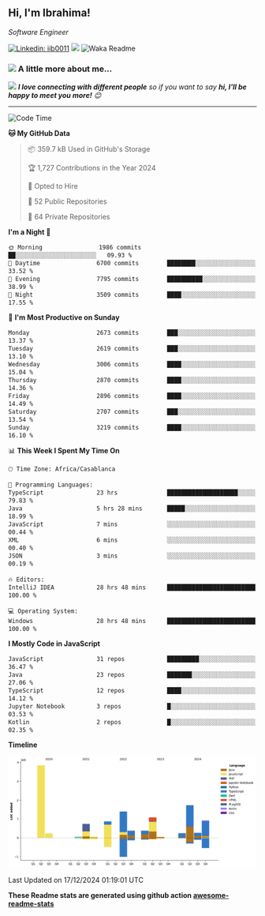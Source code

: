 <h2>Hi, I'm Ibrahima! </h2>
<p><em>Software Engineer 
</em></p>


[![Linkedin: iib0011](https://img.shields.io/badge/-iib0011-blue?style=flat-square&logo=Linkedin&logoColor=white&link=https://www.linkedin.com/in/iib0011/)](https://www.linkedin.com/in/iib0011/)
![](https://visitor-badge.glitch.me/badge?page_id=iib0011)
![Waka Readme](https://github.com/iib0011/iib0011/workflows/Waka%20Readme/badge.svg)


### <img src="https://media.giphy.com/media/VgCDAzcKvsR6OM0uWg/giphy.gif" width="50"> A little more about me...  


<img src="https://media.giphy.com/media/LnQjpWaON8nhr21vNW/giphy.gif" width="60"> <em><b>I love connecting with different people</b> so if you want to say <b>hi, I'll be happy to meet you more!</b> 😊</em>

---
<!--START_SECTION:waka-->
![Code Time](http://img.shields.io/badge/Code%20Time-4%2C129%20hrs%2032%20mins-blue)

**🐱 My GitHub Data** 

> 📦 359.7 kB Used in GitHub's Storage 
 > 
> 🏆 1,727 Contributions in the Year 2024
 > 
> 💼 Opted to Hire
 > 
> 📜 52 Public Repositories 
 > 
> 🔑 64 Private Repositories 
 > 
**I'm a Night 🦉** 

```text
🌞 Morning                1986 commits        ██░░░░░░░░░░░░░░░░░░░░░░░   09.93 % 
🌆 Daytime                6700 commits        ████████░░░░░░░░░░░░░░░░░   33.52 % 
🌃 Evening                7795 commits        ██████████░░░░░░░░░░░░░░░   38.99 % 
🌙 Night                  3509 commits        ████░░░░░░░░░░░░░░░░░░░░░   17.55 % 
```
📅 **I'm Most Productive on Sunday** 

```text
Monday                   2673 commits        ███░░░░░░░░░░░░░░░░░░░░░░   13.37 % 
Tuesday                  2619 commits        ███░░░░░░░░░░░░░░░░░░░░░░   13.10 % 
Wednesday                3006 commits        ████░░░░░░░░░░░░░░░░░░░░░   15.04 % 
Thursday                 2870 commits        ████░░░░░░░░░░░░░░░░░░░░░   14.36 % 
Friday                   2896 commits        ████░░░░░░░░░░░░░░░░░░░░░   14.49 % 
Saturday                 2707 commits        ███░░░░░░░░░░░░░░░░░░░░░░   13.54 % 
Sunday                   3219 commits        ████░░░░░░░░░░░░░░░░░░░░░   16.10 % 
```


📊 **This Week I Spent My Time On** 

```text
🕑︎ Time Zone: Africa/Casablanca

💬 Programming Languages: 
TypeScript               23 hrs              ████████████████████░░░░░   79.83 % 
Java                     5 hrs 28 mins       █████░░░░░░░░░░░░░░░░░░░░   18.99 % 
JavaScript               7 mins              ░░░░░░░░░░░░░░░░░░░░░░░░░   00.44 % 
XML                      6 mins              ░░░░░░░░░░░░░░░░░░░░░░░░░   00.40 % 
JSON                     3 mins              ░░░░░░░░░░░░░░░░░░░░░░░░░   00.19 % 

🔥 Editors: 
IntelliJ IDEA            28 hrs 48 mins      █████████████████████████   100.00 % 

💻 Operating System: 
Windows                  28 hrs 48 mins      █████████████████████████   100.00 % 
```

**I Mostly Code in JavaScript** 

```text
JavaScript               31 repos            █████████░░░░░░░░░░░░░░░░   36.47 % 
Java                     23 repos            ███████░░░░░░░░░░░░░░░░░░   27.06 % 
TypeScript               12 repos            ████░░░░░░░░░░░░░░░░░░░░░   14.12 % 
Jupyter Notebook         3 repos             █░░░░░░░░░░░░░░░░░░░░░░░░   03.53 % 
Kotlin                   2 repos             █░░░░░░░░░░░░░░░░░░░░░░░░   02.35 % 
```



**Timeline**

![Lines of Code chart](https://raw.githubusercontent.com/iib0011/iib0011/master/assets/bar_graph.png)


 Last Updated on 17/12/2024 01:19:01 UTC
<!--END_SECTION:waka-->

**These Readme stats are generated using github action [awesome-readme-stats](https://github.com/iib0011/waka-readme-stats)**
